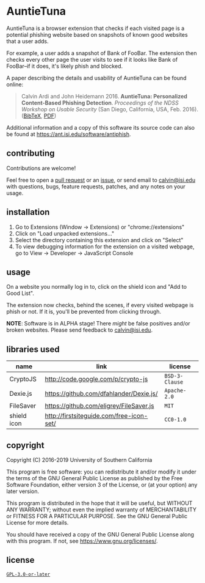 # AuntieTuna

AuntieTuna is a browser extension that checks if each visited page is a
potential phishing website based on snapshots of known good websites
that a user adds.

For example, a user adds a snapshot of Bank of FooBar. The extension
then checks every other page the user visits to see if it looks like
Bank of FooBar–if it does, it's likely phish and blocked.

A paper describing the details and usability of AuntieTuna can be found
online:
> Calvin Ardi and John Heidemann 2016. **AuntieTuna: Personalized
> Content-Based Phishing Detection**. *Proceedings of the NDSS Workshop
> on Usable Security* (San Diego, California, USA, Feb. 2016).
> ([BibTeX](https://ant.isi.edu/bib/Ardi16a.html),
> [PDF](http://www.isi.edu/%7ejohnh/PAPERS/Ardi16a.pdf))

Additional information and a copy of this software its source code can
also be found at <https://ant.isi.edu/software/antiphish>.

## contributing

Contributions are welcome!

Feel free to open a [pull request](https://github.com/cardi/auntietuna/pulls)
or an [issue](https://github.com/cardi/auntietuna/issues), or send email
to <calvin@isi.edu> with questions, bugs, feature requests, patches, and
any notes on your usage.

## installation

1. Go to Extensions (Window -> Extensions) or "chrome://extensions"
2. Click on "Load unpacked extensions..."
3. Select the directory containing this extension and click on "Select"
4. To view debugging information for the extension on a visited webpage,
   go to View -> Developer -> JavaScript Console

## usage

On a website you normally log in to, click on the shield icon and
"Add to Good List".

The extension now checks, behind the scenes, if every visited webpage is
phish or not. If it is, you'll be prevented from clicking through.

**NOTE**: Software is in ALPHA stage! There *might* be false positives
and/or broken websites. Please send feedback to <calvin@isi.edu>.

## libraries used

| name        | link                                     | license        |
| ---         | ---                                      | ---            |
| CryptoJS    | http://code.google.com/p/crypto-js       | `BSD-3-Clause` |
| Dexie.js    | https://github.com/dfahlander/Dexie.js/  | `Apache-2.0`   |
| FileSaver   | https://github.com/eligrey/FileSaver.js  | `MIT`          |
| shield icon | http://firstsiteguide.com/free-icon-set/ | `CC0-1.0`      |

## copyright

Copyright (C) 2016-2019  University of Southern California

This program is free software: you can redistribute it and/or modify
it under the terms of the GNU General Public License as published by
the Free Software Foundation, either version 3 of the License, or
(at your option) any later version.

This program is distributed in the hope that it will be useful,
but WITHOUT ANY WARRANTY; without even the implied warranty of
MERCHANTABILITY or FITNESS FOR A PARTICULAR PURPOSE.  See the
GNU General Public License for more details.

You should have received a copy of the GNU General Public License
along with this program.  If not, see <https://www.gnu.org/licenses/>.

## license

[`GPL-3.0-or-later`](./LICENSE)
